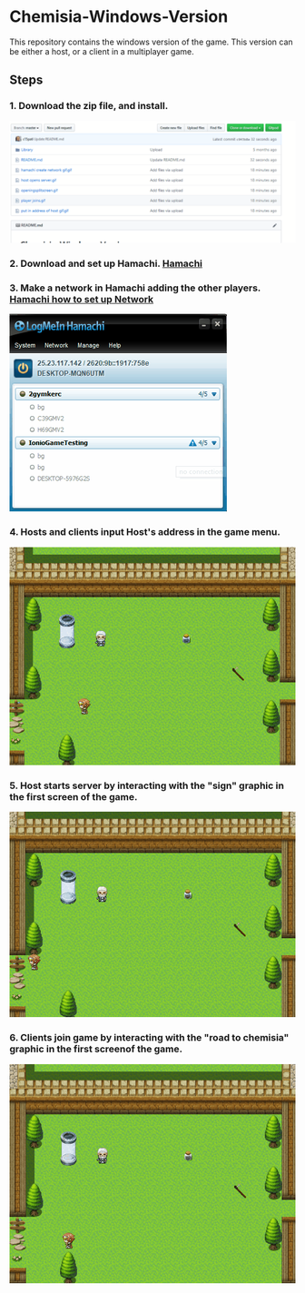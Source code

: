 # Chemisia-Windows-Version

This repository contains the windows version of the game. 
This version can be either a host, or a client in a multiplayer game. 


## Steps

### 1. Download the zip file, and install.

![](https://github.com/c15pati/Chemisia-Windows-Version/blob/master/download%20zip.gif)

### 2. Download and set up Hamachi. [Hamachi](https://www.vpn.net/)


### 3. Make a network in Hamachi adding the other players. [Hamachi how to set up Network](https://documentation.logmein.com/webhelp/EN/CentralUserGuide/LogMeIn/t_hamachi_nw_add.html)


![](https://github.com/c15pati/Chemisia-Windows-Version/blob/master/hamachi%20create%20network%20gif.gif?raw=true)

### 4. Hosts and clients input Host's address in the game menu. 
![](https://github.com/c15pati/Chemisia-Windows-Version/blob/master/put%20in%20address%20of%20host%20gif.gif)


### 5. Host starts server by interacting with the "sign" graphic in the first screen of the game. 

![](https://github.com/c15pati/Chemisia-Windows-Version/blob/master/host%20opens%20server.gif)



### 6. Clients join game by interacting with the "road to chemisia" graphic in the first screenof the game. 

![](https://github.com/c15pati/Chemisia-Windows-Version/blob/master/player%20joins.gif)

